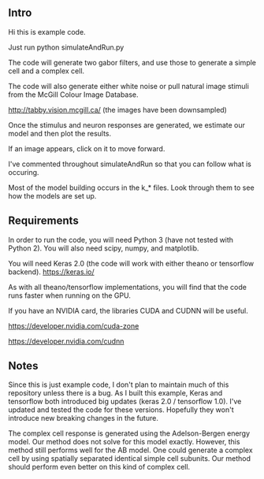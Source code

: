 ## Intro
Hi this is example code.

Just run python simulateAndRun.py

The code will generate two gabor filters, and use those to generate a simple cell and a complex cell.
 
The code will also generate either white noise or pull natural image stimuli from the McGill Colour Image Database.

http://tabby.vision.mcgill.ca/ (the images have been downsampled)


Once the stimulus and neuron responses are generated, we estimate our model and then plot the results.

If an image appears, click on it to move forward.

I've commented throughout simulateAndRun so that you can follow what is occuring.

Most of the model building occurs in the k_* files. Look through them to see how the models are set up.


## Requirements

In order to run the code, you will need Python 3 (have not tested with Python 2). 
You will also need scipy, numpy, and matplotlib. 

You will need Keras 2.0 (the code will work with either theano or tensorflow backend).
https://keras.io/

As with all theano/tensorflow implementations, you will find that the code runs faster when running on the GPU.

If you have an NVIDIA card, the libraries CUDA and CUDNN will be useful.

https://developer.nvidia.com/cuda-zone

https://developer.nvidia.com/cudnn


## Notes

Since this is just example code, I don't plan to maintain much of this repository unless there is a bug.
As I built this example, Keras and tensorflow both introduced big updates (keras 2.0 / tensorflow 1.0). I've updated and tested the code for these versions.
Hopefully they won't introduce new breaking changes in the future.

The complex cell response is generated using the Adelson-Bergen energy model. Our method does not solve for this model exactly. 
However, this method still performs well for the AB model. One could generate a complex cell by using spatially separated identical simple cell subunits.
Our method should perform even better on this kind of complex cell.

